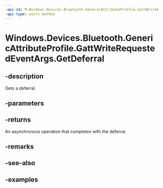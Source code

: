 ```yaml
---
-api-id: M:Windows.Devices.Bluetooth.GenericAttributeProfile.GattWriteRequestedEventArgs.GetDeferral
-api-type: winrt method
---
```


<!-- Method syntax.
public Deferral GattWriteRequestedEventArgs.GetDeferral()
-->

# Windows.Devices.Bluetooth.GenericAttributeProfile.GattWriteRequestedEventArgs.GetDeferral

## -description
Gets a deferral.

## -parameters

## -returns
An asynchronous operation that completes with the deferral.

## -remarks

## -see-also

## -examples


